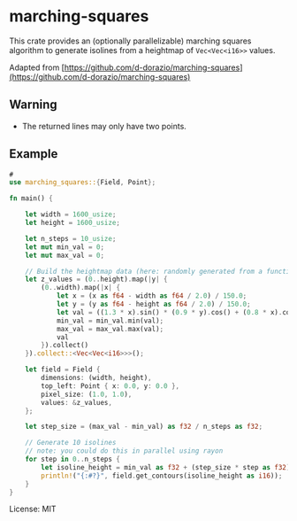 # marching-squares

This crate provides an (optionally parallelizable)
marching squares algorithm to generate isolines from
a heightmap of `Vec<Vec<i16>>` values.

Adapted from [https://github.com/d-dorazio/marching-squares](https://github.com/d-dorazio/marching-squares)

## Warning

- The returned lines may only have two points.

## Example

```rust
#
use marching_squares::{Field, Point};

fn main() {

    let width = 1600_usize;
    let height = 1600_usize;

    let n_steps = 10_usize;
    let mut min_val = 0;
    let mut max_val = 0;

    // Build the heightmap data (here: randomly generated from a function)
    let z_values = (0..height).map(|y| {
        (0..width).map(|x| {
            let x = (x as f64 - width as f64 / 2.0) / 150.0;
            let y = (y as f64 - height as f64 / 2.0) / 150.0;
            let val = ((1.3 * x).sin() * (0.9 * y).cos() + (0.8 * x).cos() * (1.9 * y).sin() + (y * 0.2 * x).cos()) as i16;
            min_val = min_val.min(val);
            max_val = max_val.max(val);
            val
        }).collect()
    }).collect::<Vec<Vec<i16>>>();

    let field = Field {
        dimensions: (width, height),
        top_left: Point { x: 0.0, y: 0.0 },
        pixel_size: (1.0, 1.0),
        values: &z_values,
    };

    let step_size = (max_val - min_val) as f32 / n_steps as f32;

    // Generate 10 isolines
    // note: you could do this in parallel using rayon
    for step in 0..n_steps {
        let isoline_height = min_val as f32 + (step_size * step as f32);
        println!("{:#?}", field.get_contours(isoline_height as i16));
    }
}
```

License: MIT
